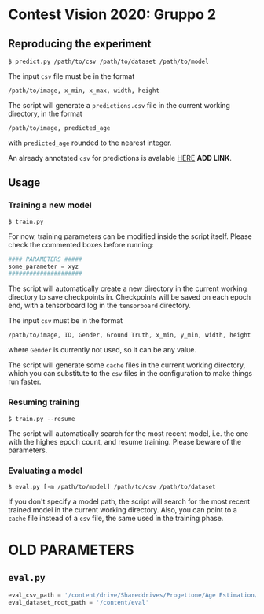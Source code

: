 # Contest Vision 2020: Gruppo 2

## Reproducing the experiment
```
$ predict.py /path/to/csv /path/to/dataset /path/to/model
```
The input ``csv`` file must be in the format
```
/path/to/image, x_min, x_max, width, height 
```

The script will generate a ``predictions.csv`` file in the current working directory, in the format
```
/path/to/image, predicted_age
```
with ``predicted_age`` rounded to the nearest integer.

An already annotated ``csv`` for predictions is avalable [HERE]()
**ADD LINK**.

## Usage

### Training a new model

```
$ train.py
```
For now, training parameters can be modified inside the script itself. Please check the commented boxes before running:

```python
#### PARAMETERS #####
some_parameter = xyz
#####################
```

The script will automatically create a new directory in the current working directory to save checkpoints in. Checkpoints will be saved on each epoch end, with a tensorboard log in the ``tensorboard`` directory.

The input ``csv`` must be in the format
```
/path/to/image, ID, Gender, Ground Truth, x_min, y_min, width, height
```
where ``Gender`` is currently not used, so it can be any value.

The script will generate some ``cache`` files in the current working directory, which you can substitute to the ``csv`` files in the configuration to make things run faster.

### Resuming training
```
$ train.py --resume
```
The script will automatically search for the most recent model, i.e. the one with the highes epoch count, and resume training. Please beware of the parameters.

### Evaluating a model

```
$ eval.py [-m /path/to/model] /path/to/csv /path/to/dataset
```

If you don't specify a model path, the script will search for the most recent trained model in the current working directory. Also, you can point to a ``cache`` file instead of a ``csv`` file, the same used in the training phase.


# OLD PARAMETERS


## ``eval.py``

```python
eval_csv_path = '/content/drive/Shareddrives/Progettone/Age Estimation/caches/eval_csv.cache'
eval_dataset_root_path = '/content/eval'
```